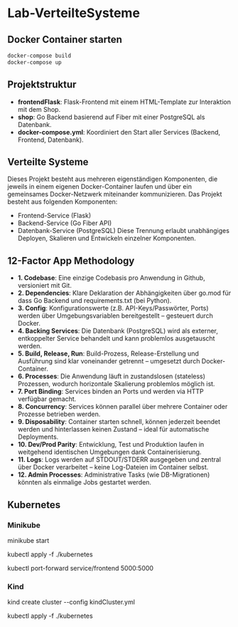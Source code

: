 # Lab-VerteilteSysteme

## Docker Container starten 
```bash
docker-compose build
docker-compose up
```

## Projektstruktur
- **frontendFlask**: Flask-Frontend mit einem HTML-Template zur Interaktion mit dem Shop.
- **shop**: Go Backend basierend auf Fiber mit einer PostgreSQL als Datenbank.
- **docker-compose.yml**: Koordiniert den Start aller Services (Backend, Frontend, Datenbank).

## Verteilte Systeme
Dieses Projekt besteht aus mehreren eigenständigen Komponenten, die jeweils in einem eigenen Docker-Container laufen und über ein gemeinsames Docker-Netzwerk miteinander kommunizieren.
Das Projekt besteht aus folgenden Komponenten:
- Frontend-Service (Flask)
- Backend-Service (Go Fiber API)
- Datenbank-Service (PostgreSQL)
Diese Trennung erlaubt unabhängiges Deployen, Skalieren und Entwickeln einzelner Komponenten.

## 12-Factor App Methodology
- **1. Codebase**: Eine einzige Codebasis pro Anwendung in Github, versioniert mit Git.
- **2. Dependencies**: Klare Deklaration der Abhängigkeiten über go.mod für dass Go Backend und requirements.txt (bei Python).
- **3. Config**: Konfigurationswerte (z.B. API-Keys/Passwörter, Ports) werden über Umgebungsvariablen bereitgestellt – gesteuert durch Docker.
- **4. Backing Services**: Die Datenbank (PostgreSQL) wird als externer, entkoppelter Service behandelt und kann problemlos ausgetauscht werden.
- **5. Build, Release, Run**: Build-Prozess, Release-Erstellung und Ausführung sind klar voneinander getrennt – umgesetzt durch Docker-Container.
- **6. Processes**: Die Anwendung läuft in zustandslosen (stateless) Prozessen, wodurch horizontale Skalierung problemlos möglich ist.
- **7. Port Binding**: Services binden an Ports und werden via HTTP verfügbar gemacht.
- **8. Concurrency**: Services können parallel über mehrere Container oder Prozesse betrieben werden.
- **9. Disposability**: Container starten schnell, können jederzeit beendet werden und hinterlassen keinen Zustand – ideal für automatische Deployments.
- **10. Dev/Prod Parity**: Entwicklung, Test und Produktion laufen in weitgehend identischen Umgebungen dank Containerisierung.
- **11. Logs**: Logs werden auf STDOUT/STDERR ausgegeben und zentral über Docker verarbeitet – keine Log-Dateien im Container selbst.
- **12. Admin Processes**: Administrative Tasks (wie DB-Migrationen) könnten als einmalige Jobs gestartet werden.

## Kubernetes

### Minikube

minikube start 

kubectl apply -f ./kubernetes

kubectl port-forward service/frontend 5000:5000

### Kind

kind create cluster --config kindCluster.yml 

kubectl apply -f ./kubernetes